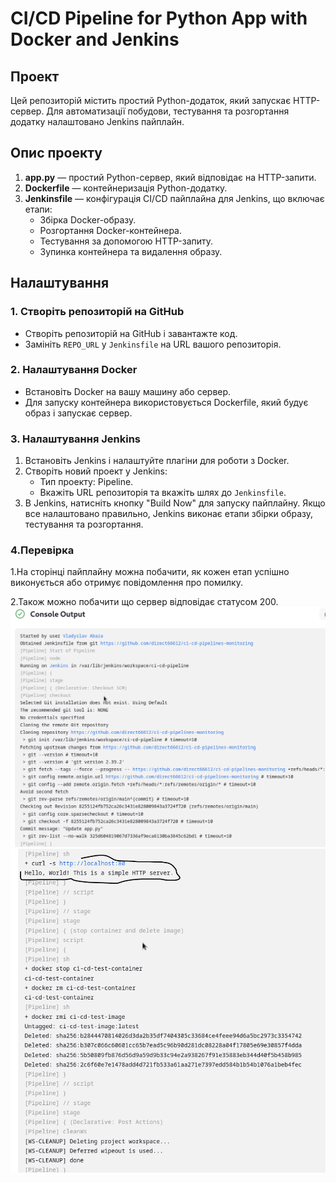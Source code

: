 # CI/CD Pipeline for Python App with Docker and Jenkins

## Проект

Цей репозиторій містить простий Python-додаток, який запускає HTTP-сервер. Для автоматизації побудови, тестування та розгортання додатку налаштовано Jenkins пайплайн.

## Опис проекту

1. **app.py** — простий Python-сервер, який відповідає на HTTP-запити.
2. **Dockerfile** — контейнеризація Python-додатку.
3. **Jenkinsfile** — конфігурація CI/CD пайплайна для Jenkins, що включає етапи:
   - Збірка Docker-образу.
   - Розгортання Docker-контейнера.
   - Тестування за допомогою HTTP-запиту.
   - Зупинка контейнера та видалення образу.

## Налаштування

### 1. Створіть репозиторій на GitHub

- Створіть репозиторій на GitHub і завантажте код.
- Замініть `REPO_URL` у `Jenkinsfile` на URL вашого репозиторія.

### 2. Налаштування Docker

- Встановіть Docker на вашу машину або сервер.
- Для запуску контейнера використовується Dockerfile, який будує образ і запускає сервер.

### 3. Налаштування Jenkins

1. Встановіть Jenkins і налаштуйте плагіни для роботи з Docker.
2. Створіть новий проект у Jenkins:
   - Тип проекту: Pipeline.
   - Вкажіть URL репозиторія та вкажіть шлях до `Jenkinsfile`.
3. В Jenkins, натисніть кнопку "Build Now" для запуску пайплайну. Якщо все налаштовано правильно, Jenkins виконає етапи збірки образу, тестування та розгортання.

### 4.Перевірка

1.На сторінці пайплайну можна побачити, як кожен етап успішно виконується або отримує повідомлення про помилку.

2.Також можно побачити що сервер відповідає статусом 200.
![Скріншот успішного білду](images/succes-build.png)
![Скріншот робочого серверу](images/succes-server.png)
